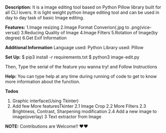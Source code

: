**Description:** It is a image editing tool based on Python Pillow library built for all CLI lovers. It is light weight python Image editing tool and can be used in day to day task of basic Image editing.

**Features:**
1.Image resizing
2.Image Format Converion(.jpg to .png(vice-versa))
3.Reducing Quality of Image
4.Image Filters
5.Rotation of Image(by degree)
6.Get Exif Information


**Additional Information**
Language used: Python
Library used: Pillow


**Set Up:**
$ pip3 install -r requirements.txt
$ python3 image-edit.py

Then, Type the serial of the feature you wanna try! and Follow Instructions

**Help:**
You can type help at any time during running of code to get to know more information about the function.


**Todos**
1. Graphic interface(Using Tkinter)
2. Add few More featuresTkinter
    2.1 Image Crop
    2.2 More Filters
    2.3 Brightness, Contrast, Sharpening modification
    2.4 Add a new image to image(overlay)
3 Text extractor from Image


**NOTE:**
Contributions are Welcome!! ♥♥
